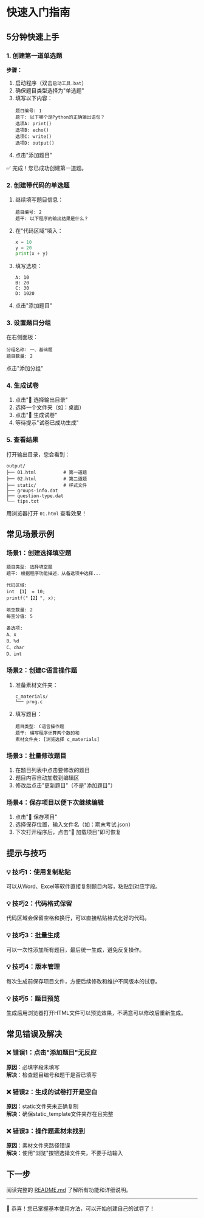 # 快速入门指南

## 5分钟快速上手

### 1. 创建第一道单选题

**步骤：**
1. 启动程序（双击`启动工具.bat`）
2. 确保题目类型选择为"单选题"
3. 填写以下内容：
   ```
   题目编号: 1
   题干: 以下哪个是Python的正确输出语句？
   选项A: print()
   选项B: echo()
   选项C: write()
   选项D: output()
   ```
4. 点击"添加题目"

✅ 完成！您已成功创建第一道题。

### 2. 创建带代码的单选题

1. 继续填写题目信息：
   ```
   题目编号: 2
   题干: 以下程序的输出结果是什么？
   ```
2. 在"代码区域"填入：
   ```python
   x = 10
   y = 20
   print(x + y)
   ```
3. 填写选项：
   ```
   A: 10
   B: 20
   C: 30
   D: 1020
   ```
4. 点击"添加题目"

### 3. 设置题目分组

在右侧面板：
```
分组名称: 一、基础题
题目数量: 2
```
点击"添加分组"

### 4. 生成试卷

1. 点击"📁 选择输出目录"
2. 选择一个文件夹（如：桌面）
3. 点击"🚀 生成试卷"
4. 等待提示"试卷已成功生成"

### 5. 查看结果

打开输出目录，您会看到：
```
output/
├── 01.html          # 第一道题
├── 02.html          # 第二道题
├── static/          # 样式文件
├── groups-info.dat
├── question-type.dat
└── tips.txt
```

用浏览器打开 `01.html` 查看效果！

## 常见场景示例

### 场景1：创建选择填空题

```
题目类型: 选择填空题
题干: 根据程序功能描述，从备选项中选择...

代码区域:
int 【1】 = 10;
printf("【2】", x);

填空数量: 2
每空分值: 5

备选项:
A、x
B、%d
C、char
D、int
```

### 场景2：创建C语言操作题

1. 准备素材文件夹：
   ```
   c_materials/
   └── prog.c
   ```

2. 填写题目：
   ```
   题目类型: C语言操作题
   题干: 编写程序计算两个数的和
   素材文件夹: [浏览选择 c_materials]
   ```

### 场景3：批量修改题目

1. 在题目列表中点击要修改的题目
2. 题目内容自动加载到编辑区
3. 修改后点击"更新题目"（不是"添加题目"）

### 场景4：保存项目以便下次继续编辑

1. 点击"💾 保存项目"
2. 选择保存位置，输入文件名（如：期末考试.json）
3. 下次打开程序后，点击"📂 加载项目"即可恢复

## 提示与技巧

### 💡 技巧1：使用复制粘贴

可以从Word、Excel等软件直接复制题目内容，粘贴到对应字段。

### 💡 技巧2：代码格式保留

代码区域会保留空格和换行，可以直接粘贴格式化好的代码。

### 💡 技巧3：批量生成

可以一次性添加所有题目，最后统一生成，避免反复操作。

### 💡 技巧4：版本管理

每次生成前保存项目文件，方便后续修改和维护不同版本的试卷。

### 💡 技巧5：题目预览

生成后用浏览器打开HTML文件可以预览效果，不满意可以修改后重新生成。

## 常见错误及解决

### ❌ 错误1：点击"添加题目"无反应
**原因**：必填字段未填写  
**解决**：检查题目编号和题干是否已填写

### ❌ 错误2：生成的试卷打开是空白
**原因**：static文件夹未正确复制  
**解决**：确保static_template文件夹存在且完整

### ❌ 错误3：操作题素材未找到
**原因**：素材文件夹路径错误  
**解决**：使用"浏览"按钮选择文件夹，不要手动输入

## 下一步

阅读完整的 [README.md](README.md) 了解所有功能和详细说明。

---

🎉 恭喜！您已掌握基本使用方法，可以开始创建自己的试卷了！
